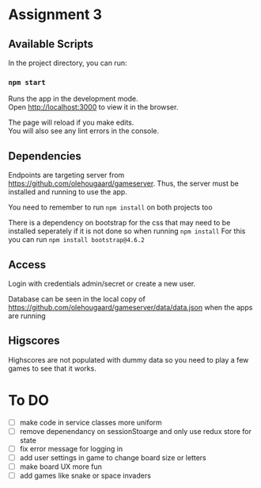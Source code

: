 # Assignment 3

## Available Scripts

In the project directory, you can run:

### `npm start`

Runs the app in the development mode.\
Open [http://localhost:3000](http://localhost:3000) to view it in the browser.

The page will reload if you make edits.\
You will also see any lint errors in the console.

## Dependencies
Endpoints are targeting server from https://github.com/olehougaard/gameserver. Thus, the server must be installed and running to use the app. 

You need to remember to run `npm install` on both projects too

There is a dependency on bootstrap for the css that may need to be installed seperately if it is not done so when running `npm install`
For this you can run `npm install bootstrap@4.6.2`

## Access
Login with credentials admin/secret or create a new user.

Database can be seen in the local copy of https://github.com/olehougaard/gameserver/data/data.json when the apps are running

## Higscores
Highscores are not populated with dummy data so you need to play a few games to see that it works.

# To DO
- [ ] make code in service classes more uniform 
- [ ] remove depenendancy on sessionStoarge and only use redux store for state
- [ ] fix error message for logging in 
- [ ] add user settings in game to change board size or letters
- [ ] make board UX more fun
- [ ] add games like snake or space invaders 

